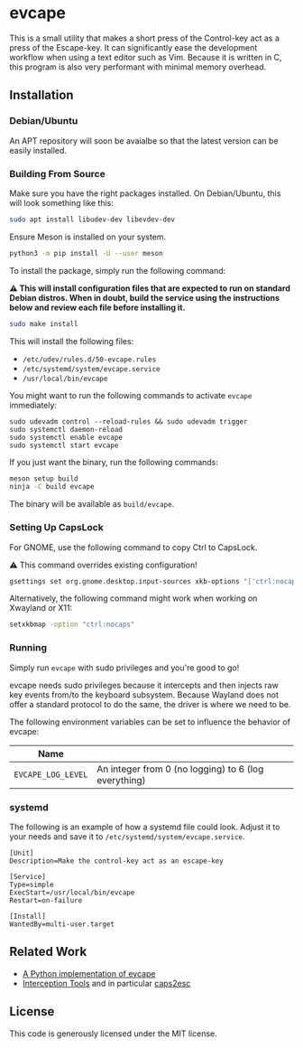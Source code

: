 evcape
======

This is a small utility that makes a short press of the Control-key act as a
press of the Escape-key. It can significantly ease the development workflow
when using a text editor such as Vim. Because it is written in C, this program
is also very performant with minimal memory overhead.

## Installation

### Debian/Ubuntu

An APT repository will soon be avaialbe so that the latest version can be
easily installed.

### Building From Source

Make sure you have the right packages installed. On Debian/Ubuntu, this will
look something like this:

```sh
sudo apt install libudev-dev libevdev-dev
```

Ensure Meson is installed on your system. 

```sh
python3 -m pip install -U --user meson
```

To install the package, simply run the following command:

**⚠️ This will install configuration files that are expected to run on standard
Debian distros. When in doubt, build the service using the instructions below
and review each file before installing it.**

```sh
sudo make install
```

This will install the following files:

 - `/etc/udev/rules.d/50-evcape.rules`
 - `/etc/systemd/system/evcape.service`
 - `/usr/local/bin/evcape`

You might want to run the following commands to activate `evcape` immediately:

```
sudo udevadm control --reload-rules && sudo udevadm trigger
sudo systemctl daemon-reload
sudo systemctl enable evcape
sudo systemctl start evcape
```

If you just want the binary, run the following commands:

```sh
meson setup build
ninja -C build evcape
```

The binary will be available as `build/evcape`.

### Setting Up CapsLock

For GNOME, use the following command to copy Ctrl to CapsLock.

:warning: This command overrides existing configuration!

```bash
gsettings set org.gnome.desktop.input-sources xkb-options "['ctrl:nocaps']"
```

Alternatively, the following command might work when working on Xwayland or X11:

```bash
setxkbmap -option "ctrl:nocaps"
```

### Running

Simply run `evcape` with sudo privileges and you're good to go!

evcape needs sudo privileges because it intercepts and then injects raw key
events from/to the keyboard subsystem. Because Wayland does not offer a
standard protocol to do the same, the driver is where we need to be.

The following environment variables can be set to influence the behavior of evcape:

| Name               |                                                      |
|--------------------|------------------------------------------------------|
| `EVCAPE_LOG_LEVEL` | An integer from 0 (no logging) to 6 (log everything) |

### systemd

The following is an example of how a systemd file could look. Adjust it to your
needs and save it to `/etc/systemd/system/evcape.service`.

```systemd
[Unit]
Description=Make the control-key act as an escape-key

[Service]
Type=simple
ExecStart=/usr/local/bin/evcape
Restart=on-failure

[Install]
WantedBy=multi-user.target
```

## Related Work

 - [A Python implementation of evcape](https://github.com/wbolster/evcape/)
 - [Interception Tools](https://gitlab.com/interception/linux/tools) and in particular [caps2esc](https://gitlab.com/interception/linux/plugins/caps2esc)

## License

This code is generously licensed under the MIT license.

